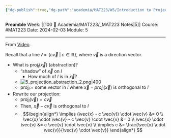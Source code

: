 ```yaml
---
{"dg-publish":true,"dg-path":"academia/MAT223/W5/Introduction to Projections.md","permalink":"/academia/mat-223/w5/introduction-to-projections/","created":"2024-02-03T18:19:31.117-05:00","updated":"2024-02-26T11:45:35.794-05:00"}
---
```


**Preamble**
Week: [[100 📒 Academia/MAT223/_MAT223 Notes\|5]]
Course: #MAT223
Date: 2024-02-03
Module: 5

---
From [Video](https://www.youtube.com/watch?v=27vT-NWuw0M).

Recall that a line $\mathcal{l} = \{ c \vec{v} \;|\; c \in \mathbb{R} \}$, where $\vec{v}$ is a direction vector.

- What is $\text{proj}_{l}(\vec{x})$ (abstraction)?
	- “shadow” of $\vec{x}$ on $l$
		- How much of $l$ is in $\vec{x}$? <br>
	- ![5_projection_abstraction_2.png|400](/img/user/Files/MAT223/5_projection_abstraction_2.png)
	- $\text{proj}_{l} :=$ some vector in $l$ where $\vec{x} - {proj}_{l}(\vec{x})$ is orthogonal to $l$
- Rewrite our projection:
	- $\text{proj}_{l}(\vec{v})= c \vec{v}$
	- Then, $\vec{x} - c \vec{v}$ is orthogonal to $l$
	- $$\begin{align*} 
	  \implies (\vec{x} - c \vec{v}) \cdot \vec{v} &= 0 \\
	  \vec{x} \cdot \vec{v} - c \vec{v} \cdot \vec{v} &= 0 \\
	  \vec{x} \cdot \vec{v} &= c \vec{v} \cdot \vec{v} \\
	  \implies c &= \frac{\vec{x} \cdot \vec{v}}{\vec{v} \cdot \vec{v}}
	  \end{align*} $$
